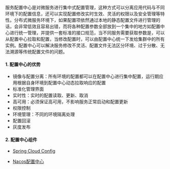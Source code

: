 服务配置中心是对微服务进行集中式配置管理，这种方式可以分离应用代码与不同环境下的配置信息，还可以实现配置修改实时生效、灵活的权限以及安全管理等特性。分布式微服务环境下，如果配置项依然通过本地的静态配置文件进行管理的话，会非常低效且容易出错，而将各种配置参数全部放到一个集中的地方如配置中心进行统一管理，并提供一套标准的接口规范，当不同服务需要获取参数是，可以从配置中心拉取和配置，当修改配置时，可以由配置中心统一下发给集群中的所有实例。配置中心可以解决服务修改不灵活、配置文件无法区分环境、过于分散、无法溯源等传统配置文件的问题。

#### 1. 配置中心的优势

* 镜像与配置分离：所有环境的配置都可以在配置中心进行集中配置，运行期应用根据自身环境到配置中心动态拉取响应的配置
* 标准化管理界面
* 实时性：实时的配置读取、更新、取消
* 高可用：必须保证高可用，不影响服务正常启动和配置更新
* 权限控制
* 环境管理：不同的环境隔离处理
* 配置回滚
* 灰度发布

#### 2. 配置中心组件

* [Spring Cloud Config](https://spring.io/projects/spring-cloud-config)

* [Nacos配置中心](https://nacos.io/)